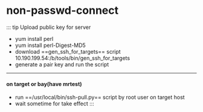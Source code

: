 # non-passwd-connect


::: tip Upload public key for server
- yum install perl
- yum install perl-Digest-MD5
- download ==gen_ssh_for_targets== script 10.190.199.54:/b/tools/bin/gen_ssh_for_targets
- generate a pair key and run the script
---

#### on target or bay(have mrtest)
- run ==/usr/local/bin/ssh-pull.py==  script by root user on target host 
- wait sometime for take effect
:::


